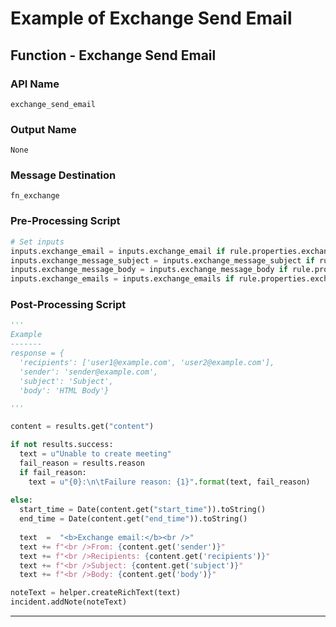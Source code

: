<!--
    DO NOT MANUALLY EDIT THIS FILE
    THIS FILE IS AUTOMATICALLY GENERATED WITH resilient-sdk codegen
-->

# Example of Exchange Send Email

## Function - Exchange Send Email

### API Name
`exchange_send_email`

### Output Name
`None`

### Message Destination
`fn_exchange`

### Pre-Processing Script
```python
# Set inputs
inputs.exchange_email = inputs.exchange_email if rule.properties.exchange_email is None else rule.properties.exchange_email
inputs.exchange_message_subject = inputs.exchange_message_subject if rule.properties.exchange_message_subject is None else rule.properties.exchange_message_subject
inputs.exchange_message_body = inputs.exchange_message_body if rule.properties.exchange_message_body is None else rule.properties.exchange_message_body
inputs.exchange_emails = inputs.exchange_emails if rule.properties.exchange_emails is None else rule.properties.exchange_emails
```

### Post-Processing Script
```python
'''
Example
-------
response = {
  'recipients': ['user1@example.com', 'user2@example.com'],
  'sender': 'sender@example.com',
  'subject': 'Subject',
  'body': 'HTML Body'}

'''

content = results.get("content")

if not results.success:
  text = u"Unable to create meeting"
  fail_reason = results.reason
  if fail_reason:
    text = u"{0}:\n\tFailure reason: {1}".format(text, fail_reason)
    
else:
  start_time = Date(content.get("start_time")).toString()
  end_time = Date(content.get("end_time")).toString()
  
  text  =  "<b>Exchange email:</b><br />"
  text += f"<br />From: {content.get('sender')}"
  text += f"<br />Recipients: {content.get('recipients')}"
  text += f"<br />Subject: {content.get('subject')}"
  text += f"<br />Body: {content.get('body')}"

noteText = helper.createRichText(text)
incident.addNote(noteText)
```

---

